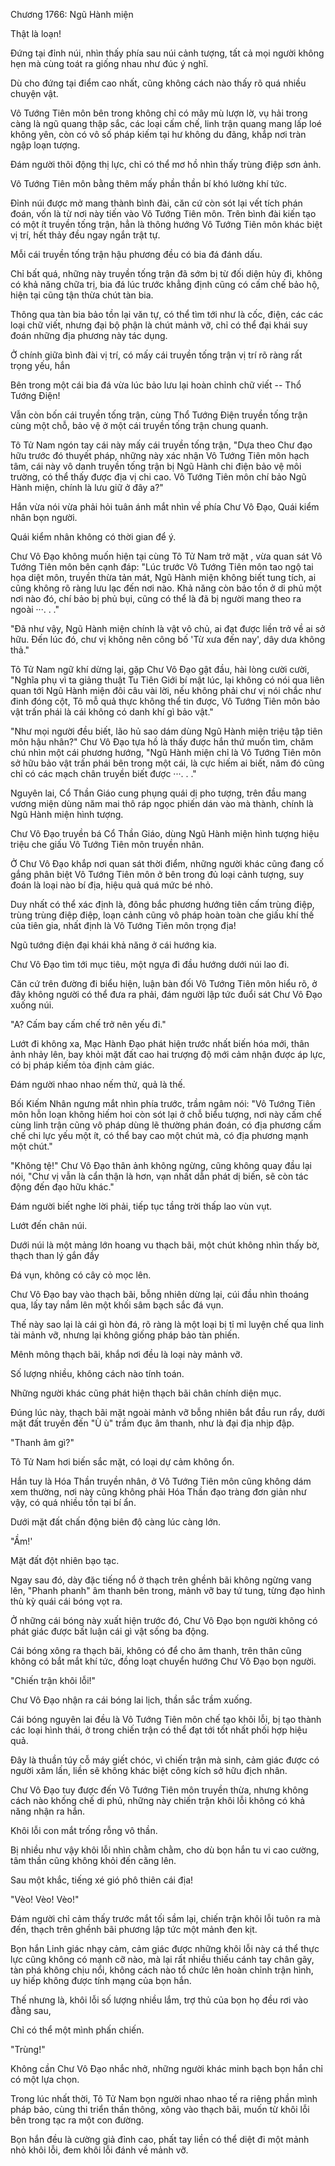 




Chương 1766: Ngũ Hành miện


Thật là loạn!

Đứng tại đỉnh núi, nhìn thấy phía sau núi cảnh tượng, tất cả mọi người không hẹn mà cùng toát ra giống nhau như đúc ý nghĩ.

Dù cho đứng tại điểm cao nhất, cũng không cách nào thấy rõ quá nhiều chuyện vật.

Vô Tướng Tiên môn bên trong không chỉ có mây mù lượn lờ, vụ hải trong càng là ngũ quang thập sắc, các loại cấm chế, linh trận quang mang lấp loé không yên, còn có vô số pháp kiếm tại hư không du đãng, khắp nơi tràn ngập loạn tượng.

Đám người thôi động thị lực, chỉ có thể mơ hồ nhìn thấy trùng điệp sơn ảnh.

Vô Tướng Tiên môn bằng thêm mấy phần thần bí khó lường khí tức.

Đỉnh núi được mở mang thành bình đài, căn cứ còn sót lại vết tích phán đoán, vốn là từ nơi này tiến vào Vô Tướng Tiên môn. Trên bình đài kiến tạo có một ít truyền tống trận, hẳn là thông hướng Vô Tướng Tiên môn khác biệt vị trí, hết thảy đều ngay ngắn trật tự.

Mỗi cái truyền tống trận hậu phương đều có bia đá đánh dấu.

Chỉ bất quá, những này truyền tống trận đã sớm bị từ đối diện hủy đi, không có khả năng chữa trị, bia đá lúc trước khẳng định cũng có cấm chế bảo hộ, hiện tại cũng tận thừa chút tàn bia.

Thông qua tàn bia bảo tồn lại văn tự, có thể tìm tới như là cốc, điện, các các loại chữ viết, nhưng đại bộ phận là chút mảnh vỡ, chỉ có thể đại khái suy đoán những địa phương này tác dụng.

Ở chính giữa bình đài vị trí, có mấy cái truyền tống trận vị trí rõ ràng rất trọng yếu, hắn

Bên trong một cái bia đá vừa lúc bảo lưu lại hoàn chỉnh chữ viết -- Thổ Tướng Điện!

Vẫn còn bốn cái truyền tống trận, cùng Thổ Tướng Điện truyền tống trận cùng một chỗ, bảo vệ ở một cái truyền tống trận chung quanh.

Tô Tử Nam ngón tay cái này mấy cái truyền tống trận, "Dựa theo Chư đạo hữu trước đó thuyết pháp, những này xác nhận Vô Tướng Tiên môn hạch tâm, cái này vô danh truyền tống trận bị Ngũ Hành chi điện bảo vệ môi trường, có thể thấy được địa vị chi cao. Vô Tướng Tiên môn chí bảo Ngũ Hành miện, chính là lưu giữ ở đây a?"

Hắn vừa nói vừa phải hỏi tuân ánh mắt nhìn về phía Chư Vô Đạo, Quái kiểm nhân bọn người.

Quái kiểm nhân không có thời gian để ý.

Chư Vô Đạo không muốn hiện tại cùng Tô Tử Nam trở mặt , vừa quan sát Vô Tướng Tiên môn bên cạnh đáp: "Lúc trước Vô Tướng Tiên môn tao ngộ tai họa diệt môn, truyền thừa tản mát, Ngũ Hành miện không biết tung tích, ai cũng không rõ ràng lưu lạc đến nơi nào. Khả năng còn bảo tồn ở di phủ một nơi nào đó, chí bảo bị phủ bụi, cũng có thể là đã bị người mang theo ra ngoài ···. . ."

"Đã như vậy, Ngũ Hành miện chính là vật vô chủ, ai đạt được liền trở về ai sở hữu. Đến lúc đó, chư vị không nên công bố 'Từ xưa đến nay', dây dưa không thả."

Tô Tử Nam ngữ khí dừng lại, gặp Chư Vô Đạo gật đầu, hài lòng cười cười, "Nghĩa phụ vì ta giảng thuật Tu Tiên Giới bí mật lúc, lại không có nói qua liên quan tới Ngũ Hành miện đôi câu vài lời, nếu không phải chư vị nói chắc như đinh đóng cột, Tô mỗ quả thực không thể tin được, Vô Tướng Tiên môn bảo vật trấn phái là cái không có danh khí gì bảo vật."

"Như mọi người đều biết, lão hủ sao dám dùng Ngũ Hành miện triệu tập tiên môn hậu nhân?" Chư Vô Đạo tựa hồ là thấy được hắn thứ muốn tìm, chăm chú nhìn một cái phương hướng, "Ngũ Hành miện chỉ là Vô Tướng Tiên môn sở hữu bảo vật trấn phái bên trong một cái, là cực hiếm ai biết, năm đó cũng chỉ có các mạch chân truyền biết được ···. . ."

Nguyên lai, Cổ Thần Giáo cung phụng quái dị pho tượng, trên đầu mang vương miện dùng năm mai thô ráp ngọc phiến dán vào mà thành, chính là Ngũ Hành miện hình tượng.

Chư Vô Đạo truyền bá Cổ Thần Giáo, dùng Ngũ Hành miện hình tượng hiệu triệu che giấu Vô Tướng Tiên môn truyền nhân.

Ở Chư Vô Đạo khắp nơi quan sát thời điểm, những người khác cũng đang cố gắng phân biệt Vô Tướng Tiên môn ở bên trong đủ loại cảnh tượng, suy đoán là loại nào bí địa, hiệu quả quá mức bé nhỏ.

Duy nhất có thể xác định là, đông bắc phương hướng tiên cấm trùng điệp, trùng trùng điệp điệp, loạn cảnh cũng vô pháp hoàn toàn che giấu khí thế của tiên gia, nhất định là Vô Tướng Tiên môn trọng địa!

Ngũ tướng điện đại khái khả năng ở cái hướng kia.

Chư Vô Đạo tìm tới mục tiêu, một ngựa đi đầu hướng dưới núi lao đi.

Căn cứ trên đường đi biểu hiện, luận bàn đối Vô Tướng Tiên môn hiểu rõ, ở đây không người có thể đưa ra phải, đám người lập tức đuổi sát Chư Vô Đạo xuống núi.

"A? Cấm bay cấm chế trở nên yếu đi."

Lướt đi không xa, Mạc Hành Đạo phát hiện trước nhất biến hóa mới, thân ảnh nhảy lên, bay khỏi mặt đất cao hai trượng độ mới cảm nhận được áp lực, có bị pháp kiếm tỏa định cảm giác.

Đám người nhao nhao nếm thử, quả là thế.

Bối Kiếm Nhân ngưng mắt nhìn phía trước, trầm ngâm nói: "Vô Tướng Tiên môn hỗn loạn không hiếm hoi còn sót lại ở chỗ biểu tượng, nơi này cấm chế cùng linh trận cũng vô pháp dùng lẽ thường phán đoán, có địa phương cấm chế chi lực yếu một ít, có thể bay cao một chút mà, có địa phương mạnh một chút."

"Không tệ!" Chư Vô Đạo thân ảnh không ngừng, cũng không quay đầu lại nói, "Chư vị vẫn là cẩn thận là hơn, vạn nhất dẫn phát dị biến, sẽ còn tác động đến đạo hữu khác."

Đám người biết nghe lời phải, tiếp tục tầng trời thấp lao vùn vụt.

Lướt đến chân núi.

Dưới núi là một mảng lớn hoang vu thạch bãi, một chút không nhìn thấy bờ, thạch than lý gắn đầy

Đá vụn, không có cây cỏ mọc lên.

Chư Vô Đạo bay vào thạch bãi, bỗng nhiên dừng lại, cúi đầu nhìn thoáng qua, lấy tay nắm lên một khối sâm bạch sắc đá vụn.

Thế này sao lại là cái gì hòn đá, rõ ràng là một loại bị tỉ mỉ luyện chế qua linh tài mảnh vỡ, nhưng lại không giống pháp bảo tàn phiến.

Mênh mông thạch bãi, khắp nơi đều là loại này mảnh vỡ.

Số lượng nhiều, không cách nào tính toán.

Những người khác cũng phát hiện thạch bãi chân chính diện mục.

Đúng lúc này, thạch bãi mặt ngoài mảnh vỡ bỗng nhiên bắt đầu run rẩy, dưới mặt đất truyền đến "Ù ù" trầm đục âm thanh, như là đại địa nhịp đập.

"Thanh âm gì?"

Tô Tử Nam hơi biến sắc mặt, có loại dự cảm không ổn.

Hắn tuy là Hóa Thần truyền nhân, ở Vô Tướng Tiên môn cũng không dám xem thường, nơi này cũng không phải Hóa Thần đạo tràng đơn giản như vậy, có quá nhiều tồn tại bí ẩn.

Dưới mặt đất chấn động biên độ càng lúc càng lớn.

"Ầm!'

Mặt đất đột nhiên bạo tạc.

Ngay sau đó, dày đặc tiếng nổ ở thạch trên ghềnh bãi không ngừng vang lên, "Phanh phanh" âm thanh bên trong, mảnh vỡ bay tứ tung, từng đạo hình thù kỳ quái cái bóng vọt ra.

Ở những cái bóng này xuất hiện trước đó, Chư Vô Đạo bọn người không có phát giác được bất luận cái gì vật sống ba động.

Cái bóng xông ra thạch bãi, không có để cho âm thanh, trên thân cũng không có bắt mắt khí tức, đồng loạt chuyển hướng Chư Vô Đạo bọn người.

"Chiến trận khôi lỗi!"

Chư Vô Đạo nhận ra cái bóng lai lịch, thần sắc trầm xuống.

Cái bóng nguyên lai đều là Vô Tướng Tiên môn chế tạo khôi lỗi, bị tạo thành các loại hình thái, ở trong chiến trận có thể đạt tới tốt nhất phối hợp hiệu quả.

Đây là thuần túy cỗ máy giết chóc, vì chiến trận mà sinh, cảm giác được có người xâm lấn, liền sẽ không khác biệt công kích sở hữu địch nhân.

Chư Vô Đạo tuy được đến Vô Tướng Tiên môn truyền thừa, nhưng không cách nào khống chế di phủ, những này chiến trận khôi lỗi không có khả năng nhận ra hắn.

Khôi lỗi con mắt trống rỗng vô thần.

Bị nhiều như vậy khôi lỗi nhìn chằm chằm, cho dù bọn hắn tu vi cao cường, tâm thần cũng không khỏi đến căng lên.

Sau một khắc, tiếng xé gió phô thiên cái địa!

"Vèo! Vèo! Vèo!"

Đám người chỉ cảm thấy trước mắt tối sầm lại, chiến trận khôi lỗi tuôn ra mà đến, thạch trên ghềnh bãi phương lập tức một mảnh đen kịt.

Bọn hắn Linh giác nhạy cảm, cảm giác được những khôi lỗi này cá thể thực lực cũng không có mạnh cỡ nào, mà lại rất nhiều thiếu cánh tay chân gãy, tàn phá không chịu nổi, không cách nào tổ chức lên hoàn chỉnh trận hình, uy hiếp không được tính mạng của bọn hắn.

Thế nhưng là, khôi lỗi số lượng nhiều lắm, trợ thủ của bọn họ đều rơi vào đằng sau,

Chỉ có thể một mình phấn chiến.

"Trùng!"

Không cần Chư Vô Đạo nhắc nhở, những người khác minh bạch bọn hắn chỉ có một lựa chọn.

Trong lúc nhất thời, Tô Tử Nam bọn người nhao nhao tế ra riêng phần mình pháp bảo, cùng thi triển thần thông, xông vào thạch bãi, muốn từ khôi lỗi bên trong tạc ra một con đường.

Bọn hắn đều là cường giả đỉnh cao, phất tay liền có thể diệt đi một mảnh nhỏ khôi lỗi, đem khôi lỗi đánh về mảnh vỡ.





